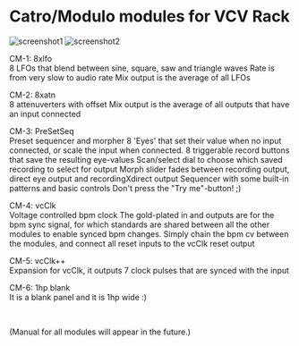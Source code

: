 
# Catro/Modulo modules for VCV Rack
![screenshot1](https://github.com/catronomix/catro-modulo/blob/master/catromodulo_1.png?raw=true)
![screenshot2](https://github.com/catronomix/catro-modulo/blob/master/catromodulo_2.png?raw=true)

CM-1: 8xlfo <br>
8 LFOs that blend between sine, square, saw and triangle waves
Rate is from very slow to audio rate
Mix output is the average of all LFOs

CM-2: 8xatn<br>
8 attenuverters with offset
Mix output is the average of all outputs that have an input connected

CM-3: PreSetSeq<br>
Preset sequencer and morpher 
8 'Eyes' that set their value when no input connected, or scale the input when connected.
8 triggerable record buttons that save the resulting eye-values
Scan/select dial to choose which saved recording to select for output
Morph slider fades between recording output, direct eye output and recordingXdirect output
Sequencer with some built-in patterns and basic controls
Don't press the "Try me"-button! ;)

CM-4: vcClk<br>
Voltage controlled bpm clock
The gold-plated in and outputs are for the bpm sync signal, for which standards are shared between all the other modules to enable synced bpm changes. Simply chain the bpm cv between the modules, and connect all reset inputs to the vcClk reset output

CM-5: vcClk++<br>
Expansion for vcClk, it outputs 7 clock pulses that are synced with the input

CM-6: 1hp blank<br>
It is a blank panel and it is 1hp wide :)

&nbsp;

(Manual for all modules will appear in the future.)
